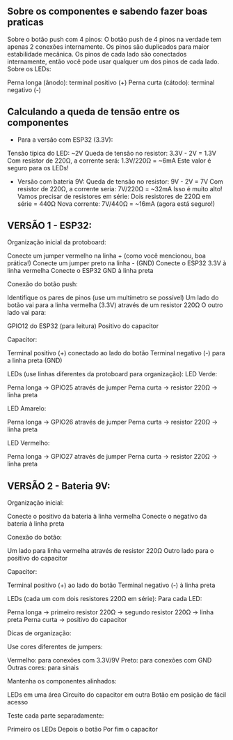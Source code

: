 
## Sobre os componentes e sabendo fazer boas praticas

Sobre o botão push com 4 pinos:
O botão push de 4 pinos na verdade tem apenas 2 conexões internamente. Os pinos são duplicados para maior estabilidade mecânica. Os pinos de cada lado são conectados internamente, então você pode usar qualquer um dos pinos de cada lado.
Sobre os LEDs:

Perna longa (ânodo): terminal positivo (+)
Perna curta (cátodo): terminal negativo (-)

## Calculando a queda de tensão entre os componentes
- Para a versão com ESP32 (3.3V):

Tensão típica do LED: ~2V
Queda de tensão no resistor: 3.3V - 2V = 1.3V
Com resistor de 220Ω, a corrente será: 1.3V/220Ω = ~6mA
Este valor é seguro para os LEDs!

- Versão com bateria 9V:
Queda de tensão no resistor: 9V - 2V = 7V
Com resistor de 220Ω, a corrente seria: 7V/220Ω = ~32mA
Isso é muito alto! Vamos precisar de resistores em série:
Dois resistores de 220Ω em série = 440Ω
Nova corrente: 7V/440Ω = ~16mA (agora está seguro!)

## VERSÃO 1 - ESP32:

Organização inicial da protoboard:

Conecte um jumper vermelho na linha + (como você mencionou, boa prática!)
Conecte um jumper preto na linha - (GND)
Conecte o ESP32 3.3V à linha vermelha
Conecte o ESP32 GND à linha preta


Conexão do botão push:

Identifique os pares de pinos (use um multímetro se possível)
Um lado do botão vai para a linha vermelha (3.3V) através de um resistor 220Ω
O outro lado vai para:

GPIO12 do ESP32 (para leitura)
Positivo do capacitor




Capacitor:

Terminal positivo (+) conectado ao lado do botão
Terminal negativo (-) para a linha preta (GND)


LEDs (use linhas diferentes da protoboard para organização):
LED Verde:

Perna longa → GPIO25 através de jumper
Perna curta → resistor 220Ω → linha preta

LED Amarelo:

Perna longa → GPIO26 através de jumper
Perna curta → resistor 220Ω → linha preta

LED Vermelho:

Perna longa → GPIO27 através de jumper
Perna curta → resistor 220Ω → linha preta



## VERSÃO 2 - Bateria 9V:

Organização inicial:

Conecte o positivo da bateria à linha vermelha
Conecte o negativo da bateria à linha preta


Conexão do botão:

Um lado para linha vermelha através de resistor 220Ω
Outro lado para o positivo do capacitor


Capacitor:

Terminal positivo (+) ao lado do botão
Terminal negativo (-) à linha preta


LEDs (cada um com dois resistores 220Ω em série):
Para cada LED:

Perna longa → primeiro resistor 220Ω → segundo resistor 220Ω → linha preta
Perna curta → positivo do capacitor



Dicas de organização:

Use cores diferentes de jumpers:

Vermelho: para conexões com 3.3V/9V
Preto: para conexões com GND
Outras cores: para sinais


Mantenha os componentes alinhados:

LEDs em uma área
Circuito do capacitor em outra
Botão em posição de fácil acesso


Teste cada parte separadamente:

Primeiro os LEDs
Depois o botão
Por fim o capacitor